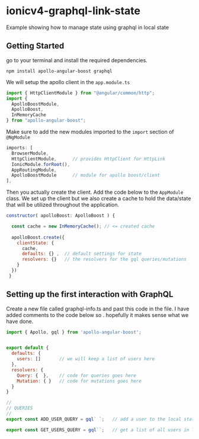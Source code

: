 # ionicv4-graphql-link-state
Example showing how to manage state using graphql in local state


## Getting Started

go to your terminal and install the required dependencies.

```
npm install apollo-angular-boost graphql
```

We will setup the apollo client in the `app.module.ts`

```javascript
import { HttpClientModule } from "@angular/common/http";
import {
  ApolloBoostModule,
  ApolloBoost,
  InMemoryCache
} from "apollo-angular-boost";
```

Make sure to add the new modules imported to the `import` section of `@NgModule`

```javascript
imports: [
  BrowserModule,
  HttpClientModule,      // provides HttpClient for HttpLink
  IonicModule.forRoot(),
  AppRoutingModule,
  ApolloBoostModule      // module for apollo boost/client
],
```

Then you actually create the client. Add the code below to the `AppModule` class. We set up the client but we also create a cache to hold the data/state that will be utilized throughout the application.

```javascript
constructor( apolloBoost: ApolloBoost ) {

  const cache = new InMemoryCache(); // <= created cache
  
  apolloBoost.create({
    clientState: {
      cache,
      defaults: {} ,  // default settings for state
      resolvers: {}   // the resolvers for the gql queries/mutations
    }
  })
 }
```

## Setting up the first interaction with GraphQL

Create a new file called graphql-info.ts and past this code in the file. I have added comments to the code below so . hopefully it makes sense what we have done.

```javascript
import { Apollo, gql } from 'apollo-angular-boost';


export default {
  defaults: {
    users: []       // we will keep a list of users here
  },
  resolvers: {
    Query: {  },    // code for queries goes here
    Mutation: { }   // code for mutations goes here
  }
}

//
// QUERIES
//
export const ADD_USER_QUERY = gql` `;   // add a user to the local state

export const GET_USERS_QUERY = gql``;   // get a list of all users in local state
```

